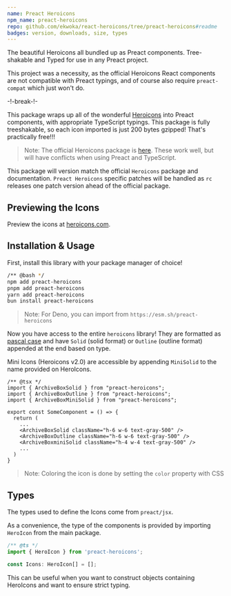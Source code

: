 ```yaml
---
name: Preact Heroicons
npm_name: preact-heroicons
repo: github.com/ekwoka/react-heroicons/tree/preact-heroicons#readme
badges: version, downloads, size, types
---
```


The beautiful Heroicons all bundled up as Preact components. Tree-shakable and Typed for use in any Preact project.

This project was a necessity, as the official Heroicons React components are not compatible with Preact typings, and of course also require `preact-compat` which just won't do.

-!-break-!-

This package wraps up all of the wonderful [Heroicons](https://heroicons.com/) into Preact components, with appropriate TypeScript typings. This package is fully treeshakable, so each icon imported is just 200 bytes gzipped! That's practically free!!!

> Note: The official Heroicons package is [here](https://www.npmjs.com/package/@heroicons/react). These work well, but will have conflicts when using Preact and TypeScript.

This package will version match the official `Heroicons` package and documentation. `Preact Heroicons` specific patches will be handled as `rc` releases one patch version ahead of the official package.

## Previewing the Icons

Preview the icons at [heroicons.com](https://heroicons.com/).

## Installation & Usage

First, install this library with your package manager of choice!

```zsh
/** @bash */
npm add preact-heroicons
pnpm add preact-heroicons
yarn add preact-heroicons
bun install preact-heroicons
```

> Note: For Deno, you can import from `https://esm.sh/preact-heroicons`

Now you have access to the entire `heroicons` library! They are formatted as [pascal case](https://techterms.com/definition/pascalcase) and have `Solid` (solid format) or `Outline` (outline format) appended at the end based on type.

Mini Icons (Heroicons v2.0) are accessible by appending `MiniSolid` to the name provided on HeroIcons.

```tsx
/** @tsx */
import { ArchiveBoxSolid } from "preact-heroicons";
import { ArchiveBoxOutline } from "preact-heroicons";
import { ArchiveBoxMiniSolid } from "preact-heroicons";

export const SomeComponent = () => {
  return (
    ...
    <ArchiveBoxSolid className="h-6 w-6 text-gray-500" />
    <ArchiveBoxOutline className="h-6 w-6 text-gray-500" />
    <ArchiveBoxminiSolid className="h-4 w-4 text-gray-500" />
    ...
  )
}
```

> Note: Coloring the icon is done by setting the `color` property with CSS

## Types

The types used to define the Icons come from `preact/jsx`.

As a convenience, the type of the components is provided by importing `HeroIcon` from the main package.

```ts
/** @ts */
import { HeroIcon } from 'preact-heroicons';

const Icons: HeroIcon[] = [];
```

This can be useful when you want to construct objects containing HeroIcons and want to ensure strict typing.
